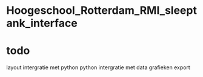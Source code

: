 # Hoogeschool_Rotterdam_RMI_sleeptank_interface

# todo

layout
intergratie met python
python intergratie met data
grafieken
export

